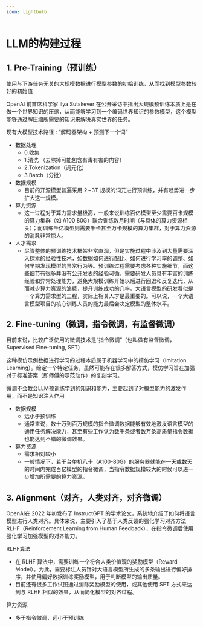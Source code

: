 ```yaml
---
icon: lightbulb
---
```

# LLM的构建过程
## 1. Pre-Training（预训练）
使用与下游任务无关的大规模数据进行模型参数的初始训练，从而找到模型参数较好的初始值

OpenAI 前首席科学家 Ilya Sutskever 在公开采访中指出大规模预训练本质上是在做一个世界知识的压缩，从而能够学习到一个编码世界知识的参数模型，这个模型能够通过解压缩所需要的知识来解决真实世界的任务。

现有大模型技术路径 : “解码器架构 + 预测下一个词”

- 数据处理
    - 0.收集
    - 1.清洗 （去除掉可能包含有毒有害的内容）
    - 2.Tokenization（词元化）
    - 3.Batch（分批）
- 数据规模
    - 目前的开源模型普遍采用 2∼3T 规模的词元进行预训练，并有趋势进一步扩大这一规模。
- 算力资源
    - 这一过程对于算力需求量极高，一般来说训练百亿模型至少需要百卡规模的算力集群（如 A100 80G）联合训练数月时间（与具体的算力资源相关）；而训练千亿模型则需要千卡甚至万卡规模的算力集群，对于算力资源的消耗非常惊人。
- 人才需求
    - 尽管整体的预训练技术框架非常直观，但是实施过程中涉及到大量需要深入探索的经验性技术，如数据如何进行配比、如何进行学习率的调整、如何早期发现模型的异常行为等。预训练过程需要考虑各种实施细节，而这些细节有很多并没有公开发表的经验可循，需要研发人员具有丰富的训练经验和异常处理能力，避免大规模训练开始以后进行回退和反复迭代，从而减少算力资源的浪费，提升训练成功的几率。大语言模型的研发看似是一个算力需求型的工程，实际上相关人才是最重要的。可以说，一个大语言模型项目的核心训练人员的能力最后会决定模型的整体水平。

## 2. Fine-tuning（微调，指令微调，有监督微调）
目前来说，比较广泛使用的微调技术是“指令微调”（也叫做有监督微调，Supervised Fine-tuning, SFT）

这种模仿示例数据进行学习的过程本质属于机器学习中的模仿学习（Imitation Learning）。给定一个特定任务，虽然可能存在很多解答方式，模仿学习旨在加强对于标准答案（即师傅的示范动作）的复刻学习。

微调不会教会LLM预训练学到的知识和能力，主要起到了对模型能力的激发作用，而不是知识注入作用

- 数据规模
    - 远小于预训练
    - 通常来说，数十万到百万规模的指令微调数据能够有效地激发语言模型的通用任务解决能力，甚至有些工作认为数千条或者数万条高质量指令数据也能达到不错的微调效果。
- 算力资源
    - 需求相对较小
    - 一般情况下，若干台单机八卡（A100-80G）的服务器就能在一天或数天的时间内完成百亿模型的指令微调，当指令数据规模较大的时候可以进一步增加所需要的算力资源。

## 3. Alignment（对齐，人类对齐，对齐微调）
OpenAI在 2022 年初发布了 InstructGPT 的学术论文，系统地介绍了如何将语言模型进行人类对齐。具体来说，主要引入了基于人类反馈的强化学习对齐方法 RLHF（Reinforcement Learning from Human Feedback），在指令微调后使用强化学习加强模型的对齐能力。

RLHF算法
- 在 RLHF 算法中，需要训练一个符合人类价值观的奖励模型（Reward Model）。为此，需要标注人员针对大语言模型所生成的多条输出进行偏好排序，并使用偏好数据训练奖励模型，用于判断模型的输出质量。
- 目前还有很多工作试图通过消除奖励模型的使用，或其他使用 SFT 方式来达到与 RLHF 相似的效果，从而简化模型的对齐过程。

算力资源
- 多于指令微调，远小于预训练